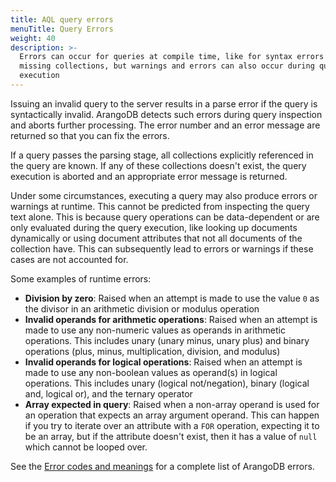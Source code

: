```yaml
---
title: AQL query errors
menuTitle: Query Errors
weight: 40
description: >-
  Errors can occur for queries at compile time, like for syntax errors and
  missing collections, but warnings and errors can also occur during query
  execution
---
```

Issuing an invalid query to the server results in a parse error if the query
is syntactically invalid. ArangoDB detects such errors during query
inspection and aborts further processing. The error number and an error
message are returned so that you can fix the errors.

If a query passes the parsing stage, all collections explicitly referenced in
the query are known. If any of these collections doesn't exist, the query execution
is aborted and an appropriate error message is returned.

Under some circumstances, executing a query may also produce errors or warnings
at runtime. This cannot be predicted from inspecting the query text alone.
This is because query operations can be data-dependent or are only evaluated
during the query execution, like looking up documents dynamically or using
document attributes that not all documents of the collection have. This can
subsequently lead to errors or warnings if these cases are not accounted for.

Some examples of runtime errors:

- **Division by zero**: Raised when an attempt is made to use the value
  `0` as the divisor in an arithmetic division or modulus operation
- **Invalid operands for arithmetic operations**: Raised when an attempt
  is made to use any non-numeric values as operands in arithmetic operations.
  This includes unary (unary minus, unary plus) and binary operations (plus,
  minus, multiplication, division, and modulus)
- **Invalid operands for logical operations**: Raised when an attempt is
  made to use any non-boolean values as operand(s) in logical operations. This
  includes unary (logical not/negation), binary (logical and, logical or), and
  the ternary operator
- **Array expected in query**: Raised when a non-array operand is used for an
  operation that expects an array argument operand. This can happen if you
  try to iterate over an attribute with a `FOR` operation, expecting it to be an
  array, but if the attribute doesn't exist, then it has a value of `null` which
  cannot be looped over.

See the [Error codes and meanings](../../develop/error-codes-and-meanings.md)
for a complete list of ArangoDB errors.
